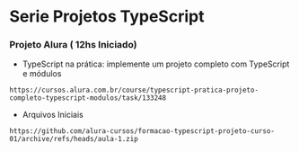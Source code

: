 # Serie Projetos TypeScript

### Projeto Alura ( 12hs Iniciado)
* TypeScript na prática: implemente um projeto completo com TypeScript e módulos
```
https://cursos.alura.com.br/course/typescript-pratica-projeto-completo-typescript-modulos/task/133248
```

* Arquivos Iniciais
```
https://github.com/alura-cursos/formacao-typescript-projeto-curso-01/archive/refs/heads/aula-1.zip
```